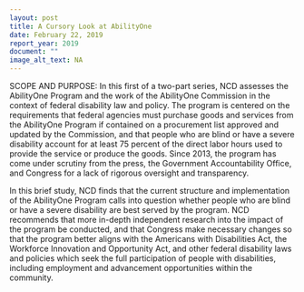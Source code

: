 ```yaml
---
layout: post
title: A Cursory Look at AbilityOne
date: February 22, 2019
report_year: 2019
document: ""
image_alt_text: NA
---
```


SCOPE AND PURPOSE: In this first of a two-part series, NCD assesses the AbilityOne Program and the work of the AbilityOne Commission in the context of federal disability law and policy. The program is centered on the requirements that federal agencies must purchase goods and services from the AbilityOne Program if contained on a procurement list approved and updated by the Commission, and that people who are blind or have a severe disability account for at least 75 percent of the direct labor hours used to provide the service or produce the goods. Since 2013, the program has come under scrutiny from the press, the Government Accountability Office, and Congress for a lack of rigorous oversight and transparency.

In this brief study, NCD finds that the current structure and implementation of the AbilityOne Program calls into question whether people who are blind or have a severe disability are best served by the program. NCD recommends that more in-depth independent research into the impact of the program be conducted, and that Congress make necessary changes so that the program better aligns with the Americans with Disabilities Act, the Workforce Innovation and Opportunity Act, and other federal disability laws and policies which seek the full participation of people with disabilities, including employment and advancement opportunities within the community.
